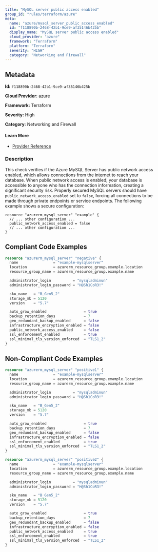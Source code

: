 ```yaml
---
title: "MySQL server public access enabled"
group_id: "rules/terraform/azure"
meta:
  name: "azure/mysql_server_public_access_enabled"
  id: "f118890b-2468-42b1-9ce9-af35146b425b"
  display_name: "MySQL server public access enabled"
  cloud_provider: "azure"
  framework: "Terraform"
  platform: "Terraform"
  severity: "HIGH"
  category: "Networking and Firewall"
---
```

## Metadata

**Id:** `f118890b-2468-42b1-9ce9-af35146b425b`

**Cloud Provider:** azure

**Framework:** Terraform

**Severity:** High

**Category:** Networking and Firewall

#### Learn More

 - [Provider Reference](https://registry.terraform.io/providers/hashicorp/azurerm/latest/docs/resources/mysql_server#public_network_access_enabled)

### Description

 This check verifies if the Azure MySQL Server has public network access enabled, which allows connections from the internet to reach your database. When public network access is enabled, your database is accessible to anyone who has the connection information, creating a significant security risk. Properly secured MySQL servers should have `public_network_access_enabled` set to `false`, forcing all connections to be made through private endpoints or service endpoints. The following example shows a secure configuration: 
```
resource "azurerm_mysql_server" "example" {
  // ... other configuration ...
  public_network_access_enabled = false
  // ... other configuration ...
}
```


## Compliant Code Examples
```terraform
resource "azurerm_mysql_server" "negative" {
  name                = "example-mysqlserver"
  location            = azurerm_resource_group.example.location
  resource_group_name = azurerm_resource_group.example.name

  administrator_login          = "mysqladminun"
  administrator_login_password = "H@Sh1CoR3!"

  sku_name   = "B_Gen5_2"
  storage_mb = 5120
  version    = "5.7"

  auto_grow_enabled                 = true
  backup_retention_days             = 7
  geo_redundant_backup_enabled      = false
  infrastructure_encryption_enabled = false
  public_network_access_enabled     = false
  ssl_enforcement_enabled           = true
  ssl_minimal_tls_version_enforced  = "TLS1_2"
}

```
## Non-Compliant Code Examples
```terraform
resource "azurerm_mysql_server" "positive1" {
  name                = "example-mysqlserver"
  location            = azurerm_resource_group.example.location
  resource_group_name = azurerm_resource_group.example.name

  administrator_login          = "mysqladminun"
  administrator_login_password = "H@Sh1CoR3!"

  sku_name   = "B_Gen5_2"
  storage_mb = 5120
  version    = "5.7"

  auto_grow_enabled                 = true
  backup_retention_days             = 7
  geo_redundant_backup_enabled      = false
  infrastructure_encryption_enabled = false
  ssl_enforcement_enabled           = true
  ssl_minimal_tls_version_enforced  = "TLS1_2"
}

```

```terraform
resource "azurerm_mysql_server" "positive2" {
  name                = "example-mysqlserver"
  location            = azurerm_resource_group.example.location
  resource_group_name = azurerm_resource_group.example.name

  administrator_login          = "mysqladminun"
  administrator_login_password = "H@Sh1CoR3!"

  sku_name   = "B_Gen5_2"
  storage_mb = 5120
  version    = "5.7"

  auto_grow_enabled                 = true
  backup_retention_days             = 7
  geo_redundant_backup_enabled      = false
  infrastructure_encryption_enabled = false
  public_network_access_enabled     = true
  ssl_enforcement_enabled           = true
  ssl_minimal_tls_version_enforced  = "TLS1_2"
}

```